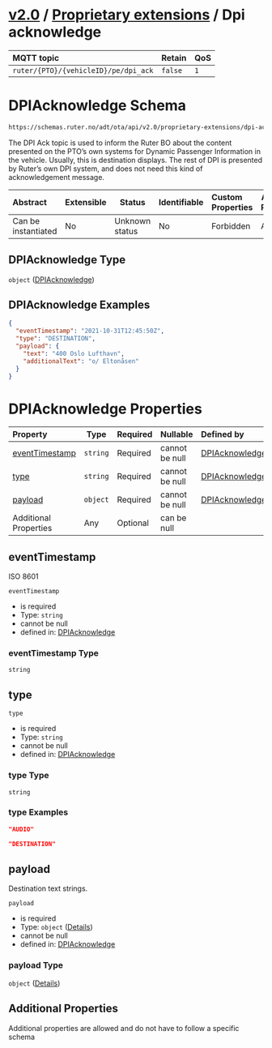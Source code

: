 # [v2.0](../../README.md) / [Proprietary extensions](README.md) / Dpi acknowledge 
 
MQTT topic                                          | Retain   | QoS 
| :------------------------------------------------ | -------- | -------- |
```ruter/{PTO}/{vehicleID}/pe/dpi_ack```  | ```false``` | ```1```

# DPIAcknowledge Schema

```txt
https://schemas.ruter.no/adt/ota/api/v2.0/proprietary-extensions/dpi-acknowledge.json
```

The DPI Ack topic is used to inform the Ruter BO about the content presented on the PTO’s own systems for Dynamic Passenger Information in the vehicle. Usually, this is destination displays. The rest of DPI is presented by Ruter’s own DPI system, and does not need this kind of acknowledgement message.


| Abstract            | Extensible | Status         | Identifiable | Custom Properties | Additional Properties | Access Restrictions | Defined In                                                                                              |
| :------------------ | ---------- | -------------- | ------------ | :---------------- | --------------------- | ------------------- | ------------------------------------------------------------------------------------------------------- |
| Can be instantiated | No         | Unknown status | No           | Forbidden         | Allowed               | none                | [dpi-acknowledge.json](../../schema/proprietary-extensions/dpi-acknowledge.json "open original schema") |

## DPIAcknowledge Type

`object` ([DPIAcknowledge](dpi-acknowledge.md))

## DPIAcknowledge Examples

```json
{
  "eventTimestamp": "2021-10-31T12:45:50Z",
  "type": "DESTINATION",
  "payload": {
    "text": "400 Oslo Lufthavn",
    "additionalText": "o/ Eltonåsen"
  }
}
```

# DPIAcknowledge Properties

| Property                          | Type     | Required | Nullable       | Defined by                                                                                                               |
| :-------------------------------- | -------- | -------- | -------------- | :----------------------------------------------------------------------------------------------------------------------- |
| [eventTimestamp](#eventtimestamp) | `string` | Required | cannot be null | [DPIAcknowledge](dpi-acknowledge-properties-eventtimestamp.md "\#/properties/eventTimestamp#/properties/eventTimestamp") |
| [type](#type)                     | `string` | Required | cannot be null | [DPIAcknowledge](dpi-acknowledge-properties-type.md "\#/properties/type#/properties/type")                               |
| [payload](#payload)               | `object` | Required | cannot be null | [DPIAcknowledge](dpi-acknowledge-properties-payload.md "\#/properties/payload#/properties/payload")                      |
| Additional Properties             | Any      | Optional | can be null    |                                                                                                                          |

## eventTimestamp

ISO 8601


`eventTimestamp`

-   is required
-   Type: `string`
-   cannot be null
-   defined in: [DPIAcknowledge](dpi-acknowledge-properties-eventtimestamp.md "\#/properties/eventTimestamp#/properties/eventTimestamp")

### eventTimestamp Type

`string`

## type




`type`

-   is required
-   Type: `string`
-   cannot be null
-   defined in: [DPIAcknowledge](dpi-acknowledge-properties-type.md "\#/properties/type#/properties/type")

### type Type

`string`

### type Examples

```json
"AUDIO"
```

```json
"DESTINATION"
```

## payload

Destination text strings.


`payload`

-   is required
-   Type: `object` ([Details](dpi-acknowledge-properties-payload.md))
-   cannot be null
-   defined in: [DPIAcknowledge](dpi-acknowledge-properties-payload.md "\#/properties/payload#/properties/payload")

### payload Type

`object` ([Details](dpi-acknowledge-properties-payload.md))

## Additional Properties

Additional properties are allowed and do not have to follow a specific schema
